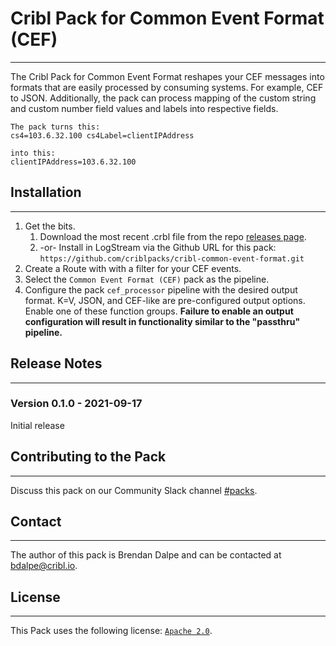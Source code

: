 # Cribl Pack for Common Event Format (CEF)
----

The Cribl Pack for Common Event Format reshapes your CEF messages into formats that are easily processed by consuming systems. For example, CEF to JSON. Additionally, the pack can process mapping of the custom string and custom number field values and labels into respective fields.

```
The pack turns this:
cs4=103.6.32.100 cs4Label=clientIPAddress

into this:
clientIPAddress=103.6.32.100
```

## Installation
---
1. Get the bits.
   1. Download the most recent .crbl file from the repo [releases page](https://github.com/criblpacks/cribl-common-event-format/releases).
   2. -or- Install in LogStream via the Github URL for this pack: `https://github.com/criblpacks/cribl-common-event-format.git`
2. Create a Route with with a filter for your CEF events.
3. Select the `Common Event Format (CEF)` pack as the pipeline.
4. Configure the pack `cef_processor` pipeline with the desired output format. K=V, JSON, and CEF-like are pre-configured output options. Enable one of these function groups. **Failure to enable an output configuration will result in functionality similar to the "passthru" pipeline.**


## Release Notes
---
### Version 0.1.0 - 2021-09-17
Initial release


## Contributing to the Pack
---
Discuss this pack on our Community Slack channel [#packs](https://cribl-community.slack.com/archives/C021UP7ETM3).

## Contact
---
The author of this pack is Brendan Dalpe and can be contacted at <bdalpe@cribl.io>.

## License
---
This Pack uses the following license: [`Apache 2.0`](https://github.com/criblio/appscope/blob/master/LICENSE).
